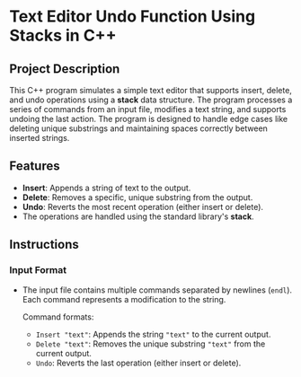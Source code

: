 # Text Editor Undo Function Using Stacks in C++

## Project Description

This C++ program simulates a simple text editor that supports insert, delete, and undo operations using a **stack** data structure. The program processes a series of commands from an input file, modifies a text string, and supports undoing the last action. The program is designed to handle edge cases like deleting unique substrings and maintaining spaces correctly between inserted strings.

## Features

- **Insert**: Appends a string of text to the output.
- **Delete**: Removes a specific, unique substring from the output.
- **Undo**: Reverts the most recent operation (either insert or delete).
- The operations are handled using the standard library's **stack**.

## Instructions

### Input Format

- The input file contains multiple commands separated by newlines (`endl`). Each command represents a modification to the string.
  
  Command formats:
  - `Insert "text"`: Appends the string `"text"` to the current output.
  - `Delete "text"`: Removes the unique substring `"text"` from the current output.
  - `Undo`: Reverts the last operation (either insert or delete).
